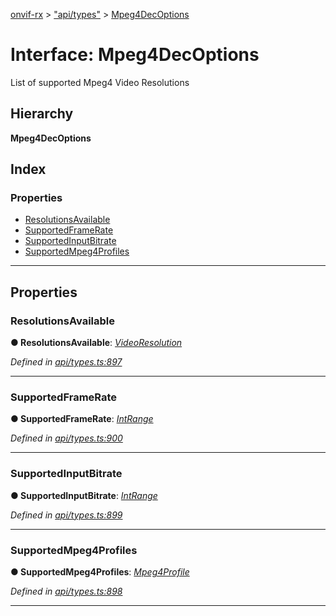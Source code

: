 [onvif-rx](../README.md) > ["api/types"](../modules/_api_types_.md) > [Mpeg4DecOptions](../interfaces/_api_types_.mpeg4decoptions.md)

# Interface: Mpeg4DecOptions

List of supported Mpeg4 Video Resolutions

## Hierarchy

**Mpeg4DecOptions**

## Index

### Properties

* [ResolutionsAvailable](_api_types_.mpeg4decoptions.md#resolutionsavailable)
* [SupportedFrameRate](_api_types_.mpeg4decoptions.md#supportedframerate)
* [SupportedInputBitrate](_api_types_.mpeg4decoptions.md#supportedinputbitrate)
* [SupportedMpeg4Profiles](_api_types_.mpeg4decoptions.md#supportedmpeg4profiles)

---

## Properties

<a id="resolutionsavailable"></a>

###  ResolutionsAvailable

**● ResolutionsAvailable**: *[VideoResolution](_api_types_.videoresolution.md)*

*Defined in [api/types.ts:897](https://github.com/patrickmichalina/onvif-rx/blob/1596479/src/api/types.ts#L897)*

___
<a id="supportedframerate"></a>

###  SupportedFrameRate

**● SupportedFrameRate**: *[IntRange](_api_types_.intrange.md)*

*Defined in [api/types.ts:900](https://github.com/patrickmichalina/onvif-rx/blob/1596479/src/api/types.ts#L900)*

___
<a id="supportedinputbitrate"></a>

###  SupportedInputBitrate

**● SupportedInputBitrate**: *[IntRange](_api_types_.intrange.md)*

*Defined in [api/types.ts:899](https://github.com/patrickmichalina/onvif-rx/blob/1596479/src/api/types.ts#L899)*

___
<a id="supportedmpeg4profiles"></a>

###  SupportedMpeg4Profiles

**● SupportedMpeg4Profiles**: *[Mpeg4Profile](../enums/_api_types_.mpeg4profile.md)*

*Defined in [api/types.ts:898](https://github.com/patrickmichalina/onvif-rx/blob/1596479/src/api/types.ts#L898)*

___

